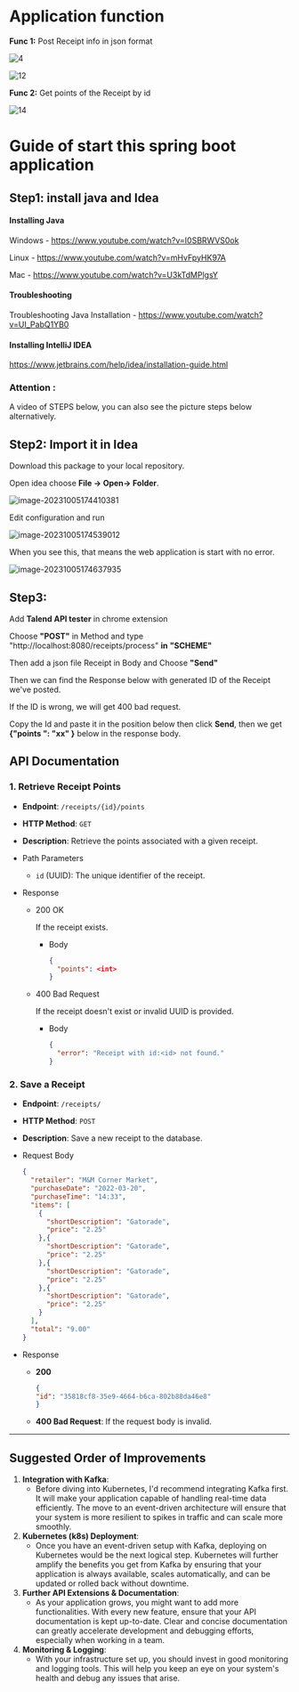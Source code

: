 # Application function

**Func 1:** Post  Receipt info in json format

![4](https://github.com/LIANGYIXUAN3335/receiptProcess/blob/main/readme%20hyperlink/4.png)

![12](https://github.com/LIANGYIXUAN3335/receiptProcess/blob/main/readme%20hyperlink/12.png)

**Func 2:** Get points of the Receipt by id

![14](https://github.com/LIANGYIXUAN3335/receiptProcess/blob/main/readme%20hyperlink/14.png)

# Guide of start this spring boot application



## Step1: install java and Idea

#### **Installing Java**

Windows - https://www.youtube.com/watch?v=I0SBRWVS0ok

Linux - https://www.youtube.com/watch?v=mHvFpyHK97A

Mac - https://www.youtube.com/watch?v=U3kTdMPlgsY

#### Troubleshooting

Troubleshooting Java Installation - https://www.youtube.com/watch?v=UI_PabQ1YB0

#### **Installing IntelliJ IDEA**

https://www.jetbrains.com/help/idea/installation-guide.html

 ### Attention : 

 A video of STEPS below,  you can also see the picture steps below alternatively.

## Step2: Import it in Idea

Download this package to your local repository.

Open idea choose **File -> Open-> Folder**.

![image-20231005174410381](https://github.com/LIANGYIXUAN3335/receipt_Process/blob/main/readme%20hyperlink/image-20231005174410381.png)

Edit configuration and run

![image-20231005174539012](https://github.com/LIANGYIXUAN3335/receipt_Process/blob/main/readme%20hyperlink/image-20231005174539012.png)

When you see this, that means the web application is start with no error.

![image-20231005174637935](https://github.com/LIANGYIXUAN3335/receipt_Process/blob/main/readme%20hyperlink/image-20231005174637935.png)

## Step3:

Add **Talend API tester** in chrome extension

Choose **"POST"** in Method and type "http://localhost:8080/receipts/process" **in** **"SCHEME"** 

Then add a json file Receipt in Body and Choose **"Send"**

Then we can find the Response below with generated ID of  the Receipt we've posted.

If the ID is wrong, we will get 400 bad request.

Copy the Id and paste it in the position below then click **Send**, then we get  **{"points ": "xx" }** below in the response body. 

## API Documentation

### 1. Retrieve Receipt Points

- **Endpoint**: `/receipts/{id}/points`

- **HTTP Method**: `GET`

- **Description**: Retrieve the points associated with a given receipt.

- Path Parameters

  - `id` (UUID): The unique identifier of the receipt.

- Response

  - 200 OK

    If the receipt exists.

    - Body

      ```json
      {
        "points": <int>
      }
      ```

  - 400 Bad Request

    If the receipt doesn't exist or invalid UUID is provided.

    - Body

      ```json
      {
        "error": "Receipt with id:<id> not found."
      }
      ```

### 2. Save a Receipt

- **Endpoint**: `/receipts/`

- **HTTP Method**: `POST`

- **Description**: Save a new receipt to the database.

- Request Body

  ```json
  {
    "retailer": "M&M Corner Market",
    "purchaseDate": "2022-03-20",
    "purchaseTime": "14:33",
    "items": [
      {
        "shortDescription": "Gatorade",
        "price": "2.25"
      },{
        "shortDescription": "Gatorade",
        "price": "2.25"
      },{
        "shortDescription": "Gatorade",
        "price": "2.25"
      },{
        "shortDescription": "Gatorade",
        "price": "2.25"
      }
    ],
    "total": "9.00"
  }
  ```

- Response

  - **200**

    ```json
    {
    "id": "35818cf8-35e9-4664-b6ca-802b88da46e8"
    }
    ```

  - **400 Bad Request**: If the request body is invalid.

------

## Suggested Order of Improvements

1. **Integration with Kafka**:
   - Before diving into Kubernetes, I'd recommend integrating Kafka first. It will make your application capable of handling real-time data efficiently. The move to an event-driven architecture will ensure that your system is more resilient to spikes in traffic and can scale more smoothly.
2. **Kubernetes (k8s) Deployment**:
   - Once you have an event-driven setup with Kafka, deploying on Kubernetes would be the next logical step. Kubernetes will further amplify the benefits you get from Kafka by ensuring that your application is always available, scales automatically, and can be updated or rolled back without downtime.
3. **Further API Extensions & Documentation**:
   - As your application grows, you might want to add more functionalities. With every new feature, ensure that your API documentation is kept up-to-date. Clear and concise documentation can greatly accelerate development and debugging efforts, especially when working in a team.
4. **Monitoring & Logging**:
   - With your infrastructure set up, you should invest in good monitoring and logging tools. This will help you keep an eye on your system's health and debug any issues that arise.
